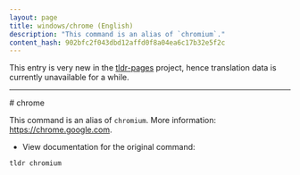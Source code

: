 ```yaml
---
layout: page
title: windows/chrome (English)
description: "This command is an alias of `chromium`."
content_hash: 902bfc2f043dbd12affd0f8a04ea6c17b32e5f2c
---
```


This entry is very new in the [tldr-pages](https://github.com/tldr-pages/tldr) project, hence translation data is currently unavailable for a while.

<hr># chrome

This command is an alias of `chromium`.
More information: <https://chrome.google.com>.

- View documentation for the original command:

`tldr chromium`
